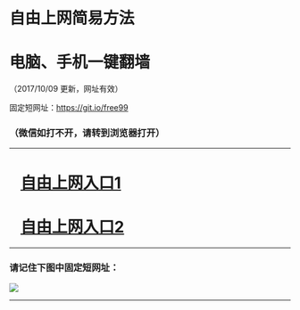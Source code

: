 ﻿# 自由上网简易方法

# 电脑、手机一键翻墙

（2017/10/09 更新，网址有效）

固定短网址：https://git.io/free99

### （微信如打不开，请转到浏览器打开）


***





# &nbsp;&nbsp; <a href="http://ft2884226708.fwq-tz-1001.info/fwqtz01.html?t=100900114101 " target="_blank">自由上网入口1</a>
# &nbsp;&nbsp; <a href="http://ft346518427.fwq-tz-1002.info/fwqtz02.html?t=100900132395 " target="_blank">自由上网入口2</a>
***

### 请记住下图中固定短网址：

<img src="https://s3-us-west-2.amazonaws.com/fwq-1001/yjfq-20170905okok.png" /> 


***

